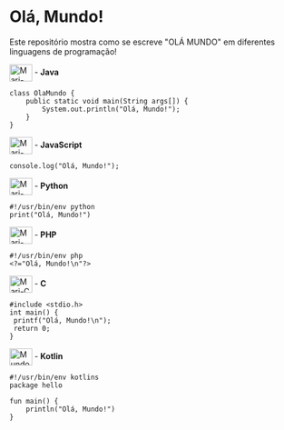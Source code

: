 # Olá, Mundo!

Este repositório mostra como se escreve "OLÁ MUNDO" em diferentes linguagens de programação!


<img align="center" alt="Mari-JAVA" height="30" width="40" src="https://cdn.jsdelivr.net/gh/devicons/devicon/icons/java/java-original-wordmark.svg" /> - <b>Java</b>

```
class OlaMundo {
    public static void main(String args[]) {
        System.out.println("Olá, Mundo!");
    }
}
```


<img align="center" alt="Mari-JS" height="30" width="40" src="https://cdn.jsdelivr.net/gh/devicons/devicon/icons/javascript/javascript-original.svg" /> -  <b>JavaScript</b>

```
console.log("Olá, Mundo!");
```


<img align="center" alt="Mari-PH" height="30" width="40" src="https://cdn.jsdelivr.net/gh/devicons/devicon/icons/python/python-original-wordmark.svg" /> - <b>Python</b>

```
#!/usr/bin/env python
print("Olá, Mundo!")
```


<img align="center" alt="Mari-PHP" height="30" width="40" src="https://cdn.jsdelivr.net/gh/devicons/devicon/icons/php/php-original.svg" /> - <b>PHP</b>

```
#!/usr/bin/env php
<?="Olá, Mundo!\n"?>
```


<img align="center" alt="Mari-C" height="30" width="40" src="https://cdn.jsdelivr.net/gh/devicons/devicon/icons/c/c-original.svg" /> - <b>C</b>

```
#include <stdio.h>
int main() {
 printf("Olá, Mundo!\n");
 return 0;
}
```


<img align="center" alt="Mundo-K" height="30" width="40" src="https://cdn.jsdelivr.net/gh/devicons/devicon/icons/kotlin/kotlin-original.svg" /> - <b>Kotlin</b>

```
#!/usr/bin/env kotlins
package hello

fun main() {
    println("Olá, Mundo!")
}
``` 
